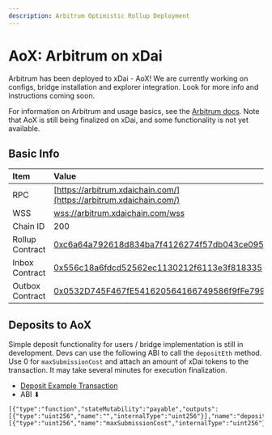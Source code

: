 ```yaml
---
description: Arbitrum Optimistic Rollup Deployment
---
```


# AoX: Arbitrum on xDai

Arbitrum has been deployed to xDai - AoX! We are currently working on configs, bridge installation and explorer integration. Look for more info and instructions coming soon.

For information on Arbitrum and usage basics, see the [Arbitrum docs](https://developer.offchainlabs.com/docs/developer_quickstart). Note that AoX is still being finalized on xDai, and some functionality is not yet available.

## Basic Info

| Item | Value |
| :--- | :--- |
| RPC | [https://arbitrum.xdaichain.com/](https://arbitrum.xdaichain.com/) |
| WSS | [wss://arbitrum.xdaichain.com/wss](wss://arbitrum.xdaichain.com/wss) |
| Chain ID | 200 |
| Rollup Contract | [0xc6a64a792618d834ba7f4126274f57db043ce095](https://blockscout.com/xdai/mainnet/address/0xc6A64a792618D834ba7F4126274F57DB043CE095/transactions) |
| Inbox Contract | [0x556c18a6fdcd52562ec1130212f6113e3f818335](https://blockscout.com/xdai/mainnet/address/0x556c18a6FDcd52562Ec1130212f6113e3F818335/transactions) |
| Outbox Contract | [0x0532D745F467fE541620564166749586f9fFe799](https://blockscout.com/xdai/mainnet/address/0x0532D745F467fE541620564166749586f9fFe799/transactions) |

## Deposits to AoX

Simple deposit functionality for users / bridge implementation is still in development. Devs can use the following ABI to call the  `depositEth` method. Use 0 for `maxSubmissionCost` and attach an amount of xDai tokens to the transaction. It may take several minutes for execution finalization. 

* [Deposit Example Transaction](https://blockscout.com/xdai/mainnet/tx/0x9cf6d6b352e5788ed2edea164431980d237c287ecf4a4ae0e7aca234ca9c42b1)
* ABI ⬇ 

```text
[{"type":"function","stateMutability":"payable","outputs":[{"type":"uint256","name":"","internalType":"uint256"}],"name":"depositEth","inputs":[{"type":"uint256","name":"maxSubmissionCost","internalType":"uint256"}]}]
```



